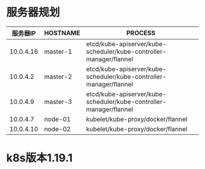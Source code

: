 # 服务器规划

| 服务器IP       | HOSTNAME | PROCESS                                                    |
| -------------- | -------- | ---------------------------------------------------------- |
| 10.0.4.16 | master-1 | etcd/kube-apiserver/kube-scheduler/kube-controller-manager/flannel |
| 10.0.4.2 | master-2 | etcd/kube-apiserver/kube-scheduler/kube-controller-manager/flannel |
| 10.0.4.9 | master-3 | etcd/kube-apiserver/kube-scheduler/kube-controller-manager/flannel |
| 10.0.4.7 | node-01   | kubelet/kube-proxy/docker/flannel                          |
| 10.0.4.10 | node-02   | kubelet/kube-proxy/docker/flannel                          |

# k8s版本1.19.1

